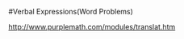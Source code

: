 ﻿#Verbal Expressions(Word Problems)

http://www.purplemath.com/modules/translat.htm






























